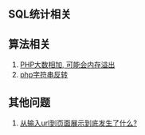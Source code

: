 ## SQL统计相关





## 算法相关



1.  [PHP大数相加, 可能会内存溢出](题库/001.md) 
2.   [php字符串反转](题库/002.md) 



## 其他问题

1. [从输入url到页面展示到底发生了什么?](题库/000.md) 














